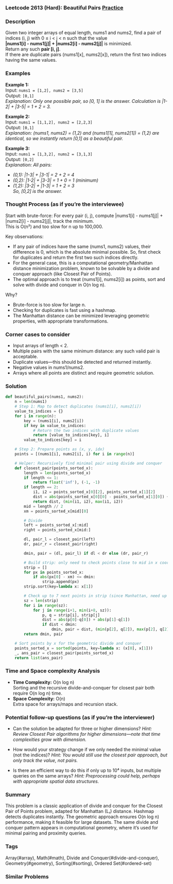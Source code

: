 ### Leetcode 2613 (Hard): Beautiful Pairs [Practice](https://leetcode.com/problems/beautiful-pairs)

### Description  
Given two integer arrays of equal length, nums1 and nums2, find a pair of indices (i, j) with 0 ≤ i < j < n such that the value  
**|nums1[i] - nums1[j]| + |nums2[i] - nums2[j]|** is minimized.  
Return any such **pair [i, j]**.  
If there are duplicate pairs (nums1[x], nums2[x]), return the first two indices having the same values.

### Examples  

**Example 1:**  
Input: `nums1 = [1,2], nums2 = [3,5]`  
Output: `[0,1]`  
*Explanation: Only one possible pair, so [0, 1] is the answer. Calculation is |1-2| + |3-5| = 1 + 2 = 3.*

**Example 2:**  
Input: `nums1 = [1,1,2], nums2 = [2,2,3]`  
Output: `[0,1]`  
*Explanation: (nums1, nums2) = (1,2) and (nums1[1], nums2[1]) = (1,2) are identical, so we instantly return [0,1] as a beautiful pair.*

**Example 3:**  
Input: `nums1 = [1,3,2], nums2 = [3,1,3]`  
Output: `[0,2]`  
*Explanation: All pairs:*
- *(0,1): |1-3| + |3-1| = 2 + 2 = 4*
- *(0,2): |1-2| + |3-3| = 1 + 0 = 1 (minimum)*
- *(1,2): |3-2| + |1-3| = 1 + 2 = 3*  
*So, [0,2] is the answer.*

### Thought Process (as if you’re the interviewee)  
Start with brute-force: For every pair (i, j), compute |nums1[i] - nums1[j]| + |nums2[i] - nums2[j]|, track the minimum.  
This is O(n²) and too slow for n up to 100,000.

Key observations:
- If any pair of indices have the same (nums1, nums2) values, their difference is 0, which is the absolute minimal possible. So, first check for duplicates and return the first two such indices directly.
- For the general case, this is a computational geometry/Manhattan distance minimization problem, known to be solvable by a divide and conquer approach (like Closest Pair of Points).
- The optimal approach is to treat (nums1[i], nums2[i]) as points, sort and solve with divide and conquer in O(n log n).

Why?  
- Brute-force is too slow for large n.
- Checking for duplicates is fast using a hashmap.
- The Manhattan distance can be minimized leveraging geometric properties, with appropriate transformations.

### Corner cases to consider  
- Input arrays of length < 2.
- Multiple pairs with the same minimum distance: any such valid pair is acceptable.
- Duplicate values—this should be detected and returned instantly.
- Negative values in nums1/nums2.
- Arrays where all points are distinct and require geometric solution.

### Solution

```python
def beautiful_pairs(nums1, nums2):
    n = len(nums1)
    # Step 1: Map to detect duplicates (nums1[i], nums2[i])
    value_to_indices = {}
    for i in range(n):
        key = (nums1[i], nums2[i])
        if key in value_to_indices:
            # Return the two indices with duplicate values
            return [value_to_indices[key], i]
        value_to_indices[key] = i

    # Step 2: Prepare points as (x, y, idx)
    points = [(nums1[i], nums2[i], i) for i in range(n)]

    # Helper: Recursively find minimal pair using divide and conquer
    def closest_pair(points_sorted_x):
        length = len(points_sorted_x)
        if length <= 1:
            return float('inf'), (-1, -1)
        if length == 2:
            i1, i2 = points_sorted_x[0][2], points_sorted_x[1][2]
            dist = abs(points_sorted_x[0][0] - points_sorted_x[1][0]) + abs(points_sorted_x[0][1] - points_sorted_x[1][1])
            return dist, (min(i1, i2), max(i1, i2))
        mid = length // 2
        xm = points_sorted_x[mid][0]

        # Divide
        left = points_sorted_x[:mid]
        right = points_sorted_x[mid:]

        dl, pair_l = closest_pair(left)
        dr, pair_r = closest_pair(right)

        dmin, pair = (dl, pair_l) if dl < dr else (dr, pair_r)

        # Build strip: only need to check points close to mid in x coordinate
        strip = []
        for px in points_sorted_x:
            if abs(px[0] - xm) <= dmin:
                strip.append(px)
        strip.sort(key=lambda x: x[1])

        # Check up to 7 next points in strip (since Manhattan, need up to 7)
        sz = len(strip)
        for i in range(sz):
            for j in range(i+1, min(i+8, sz)):
                p, q = strip[i], strip[j]
                dist = abs(p[0]-q[0]) + abs(p[1]-q[1])
                if dist < dmin:
                    dmin, pair = dist, (min(p[2], q[2]), max(p[2], q[2]))
        return dmin, pair

    # Sort points by x for the geometric divide and conquer
    points_sorted_x = sorted(points, key=lambda x: (x[0], x[1]))
    _, ans_pair = closest_pair(points_sorted_x)
    return list(ans_pair)
```

### Time and Space complexity Analysis  

- **Time Complexity:** O(n log n)  
  Sorting and the recursive divide-and-conquer for closest pair both require O(n log n) time.
- **Space Complexity:** O(n)  
  Extra space for arrays/maps and recursion stack.

### Potential follow-up questions (as if you’re the interviewer)  

- Can the solution be adapted for three or higher dimensions?
  *Hint: Review Closest Pair algorithms for higher dimensions—note that time complexities grow with dimension.*

- How would your strategy change if we only needed the minimal value (not the indices)?
  *Hint: You would still use the closest pair approach, but only track the value, not pairs.*

- Is there an efficient way to do this if only up to 10⁴ inputs, but multiple queries on the same arrays?
  *Hint: Preprocessing could help, perhaps with appropriate spatial data structures.*

### Summary
This problem is a classic application of divide and conquer for the Closest Pair of Points problem, adapted for Manhattan (L₁) distance. Hashmap detects duplicates instantly. The geometric approach ensures O(n log n) performance, making it feasible for large datasets. The same divide and conquer pattern appears in computational geometry, where it’s used for minimal pairing and proximity queries.

### Tags
Array(#array), Math(#math), Divide and Conquer(#divide-and-conquer), Geometry(#geometry), Sorting(#sorting), Ordered Set(#ordered-set)

### Similar Problems

